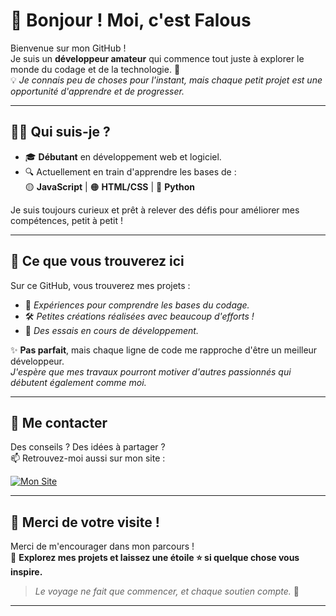 # 👋 Bonjour ! Moi, c'est **Falous**

Bienvenue sur mon GitHub !  
Je suis un **développeur amateur** qui commence tout juste à explorer le monde du codage et de la technologie. 🚀  
💡 _Je connais peu de choses pour l'instant, mais chaque petit projet est une opportunité d'apprendre et de progresser._

---

## 🧑‍💻 **Qui suis-je ?**

- 🎓 **Débutant** en développement web et logiciel.  
- 🔍 Actuellement en train d'apprendre les bases de :  
  🟡 **JavaScript** | 🟠 **HTML/CSS** | 🔵 **Python**  

Je suis toujours curieux et prêt à relever des défis pour améliorer mes compétences, petit à petit !

---

## 📂 **Ce que vous trouverez ici**

Sur ce GitHub, vous trouverez mes projets :  
- 🌱 _Expériences pour comprendre les bases du codage._  
- 🛠️ _Petites créations réalisées avec beaucoup d'efforts !_  
- 🎯 _Des essais en cours de développement._

✨ **Pas parfait**, mais chaque ligne de code me rapproche d'être un meilleur développeur.  
_J'espère que mes travaux pourront motiver d'autres passionnés qui débutent également comme moi._

---

## 💬 **Me contacter**

Des conseils ? Des idées à partager ?  
📫 Retrouvez-moi aussi sur mon site :  

[![Mon Site](https://img.shields.io/badge/Mon_Site-Explorer-blue)](https://tonsite.com)  

---

## 🌟 **Merci de votre visite !**

Merci de m'encourager dans mon parcours !  
🔗 **Explorez mes projets et laissez une étoile ⭐ si quelque chose vous inspire.**

> _Le voyage ne fait que commencer, et chaque soutien compte._ 🙌  
---